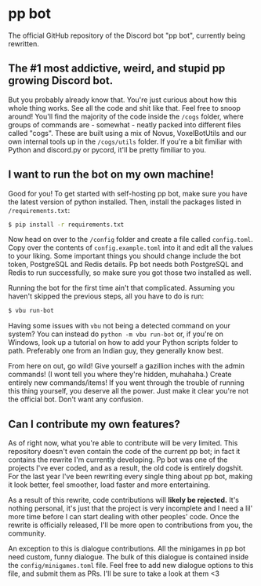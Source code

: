 # pp bot

The official GitHub repository of the Discord bot "pp bot", currently being rewritten.

## The #1 most addictive, weird, and stupid pp growing Discord bot.

But you probably already know that. You're just curious about how this whole thing works. See all the code and shit like that. Feel free to snoop around! You'll find the majority of the code inside the `/cogs` folder, where groups of commands are - somewhat - neatly packed into different files called "cogs". These are built using a mix of Novus, VoxelBotUtils and our own internal tools up in the `/cogs/utils` folder. If you're a bit fimiliar with Python and discord.py or pycord, it'll be pretty fimiliar to you.

## I want to run the bot on my own machine!

Good for you! To get started with self-hosting pp bot, make sure you have the latest version of python installed. Then, install the packages listed in `/requirements.txt`:

```sh
$ pip install -r requirements.txt
```

Now head on over to the `/config` folder and create a file called `config.toml`. Copy over the contents of `config.example.toml` into it and edit all the values to your liking. Some important things you should change include the bot token, PostgreSQL and Redis details. Pp bot needs both PostgreSQL and Redis to run successfully, so make sure you got those two installed as well.

Running the bot for the first time ain't that complicated. Assuming you haven't skipped the previous steps, all you have to do is run:

```sh
$ vbu run-bot
```

Having some issues with `vbu` not being a detected command on your system? You can instead do `python -m vbu run-bot` or, if you're on Windows, look up a tutorial on how to add your Python scripts folder to path. Preferably one from an Indian guy, they generally know best.

From here on out, go wild! Give yourself a gazillion inches with the admin commands! (I wont tell you where they're hidden, muhahaha.) Create entirely new commands/items! If you went through the trouble of running this thing yourself, you deserve all the power. Just make it clear you're not the official bot. Don't want any confusion.

## Can I contribute my own features?

As of right now, what you're able to contribute will be very limited. This repository doesn't even contain the code of the current pp bot; in fact it contains the rewrite I'm currently developing. Pp bot was one of the projects I've ever coded, and as a result, the old code is entirely dogshit. For the last year I've been rewriting every single thing about pp bot, making it look better, feel smoother, load faster and more entertaining.  

As a result of this rewrite, code contributions will **likely be rejected.** It's nothing personal, it's just that the project is very incomplete and I need a lil' more time before I can start dealing with other peoples' code. Once the rewrite is officially released, I'll be more open to contributions from you, the community.

An exception to this is dialogue contributions. All the minigames in pp bot need custom, funny dialogue. The bulk of this dialogue is contained inside the `config/minigames.toml` file. Feel free to add new dialogue options to this file, and submit them as PRs. I'll be sure to take a look at them <3
